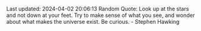 Last updated: 2024-04-02 20:06:13
Random Quote: Look up at the stars and not down at your feet. Try to make sense of what you see, and wonder about what makes the universe exist. Be curious. - Stephen Hawking